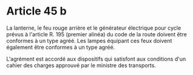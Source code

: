# Article 45 b

La lanterne, le feu rouge arrière et le générateur électrique pour cycle prévus à l'article R. 195 (premier alinéa) du code de la route doivent être conformes à un type agréé. Les lampes équipant ces feux doivent également être conformes à un type agréé.

L'agrément est accordé aux dispositifs qui satisfont aux conditions d'un cahier des charges approuvé par le ministre des transports.
